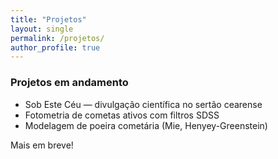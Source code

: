 ```yaml
---
title: "Projetos"
layout: single
permalink: /projetos/
author_profile: true
---
```


### Projetos em andamento

- Sob Este Céu — divulgação científica no sertão cearense
- Fotometria de cometas ativos com filtros SDSS
- Modelagem de poeira cometária (Mie, Henyey-Greenstein)

Mais em breve!